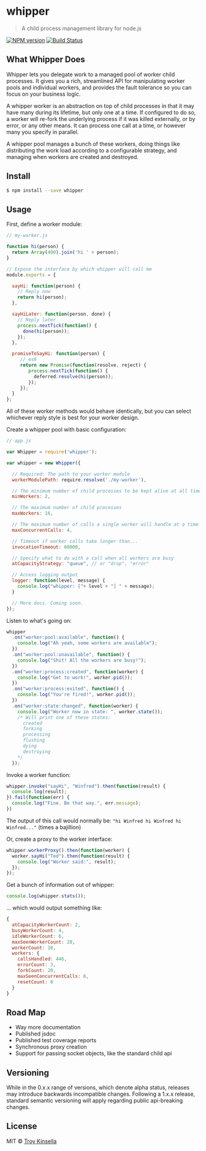 # whipper
> A child process management library for node.js

[![NPM version][npm-image]][npm-url] [![Build Status][travis-image]][travis-url]

## What Whipper Does

Whipper lets you delegate work to a managed pool of worker child processes.
It gives you a rich, streamlined API for manipulating worker pools and individual workers,
and provides the fault tolerance so you can focus on your business logic.

A whipper worker is an abstraction on top of child processes in that it may have 
many during its lifetime, but only one at a time. If configured to do so, a worker 
will re-fork the underlying process if it was killed externally, or by error,
or any other means. It can process one call at a time, or however many you specify in parallel.

A whipper pool manages a bunch of these workers, doing things like distributing
the work load according to a configurable strategy, and managing when
workers are created and destroyed.

## Install

```sh
$ npm install --save whipper
```

## Usage

First, define a worker module:
```js
// my-worker.js

function hi(person) {
  return Array(400).join('hi ' + person);
}

// Expose the interface by which whipper will call me
module.exports = {

  sayHi: function(person) {
    // Reply now
    return hi(person);
  },

  sayHiLater: function(person, done) {
    // Reply later
    process.nextTick(function() {
      done(hi(person));
    });
  },

  promiseToSayHi: function(person) {
     // es6
     return new Promise(function(resolve, reject) {
        process.nextTick(function() {
          deferred.resolve(hi(person));
        });
     });
  }
};
```
All of these worker methods would behave identically, but you can select 
whichever reply style is best for your worker design.

Create a whipper pool with basic configuration:

```js
// app.js

var Whipper = require('whipper');

var whipper = new Whipper({

  // Required: The path to your worker module
  workerModulePath: require.resolve('./my-worker'),

  // The minimum number of child processes to be kept alive at all times
  minWorkers: 2,

  // The maximum number of child processes
  maxWorkers: 16,

  // The maximum number of calls a single worker will handle at a time
  maxConcurrentCalls: 4,

  // Timeout if worker calls take longer than...
  invocationTimeout: 60000,

  // Specify what to do with a call when all workers are busy
  atCapacityStrategy: "queue", // or "drop", "error"

  // Access logging output
  logger: function(level, message) {
    console.log("whipper: ["+ level + "] " + message);
  }

  // More docs. Coming soon.
});
```

Listen to what's going on:

```js
whipper
  .on("worker:pool:available", function() {
    console.log("Ah yeah, some workers are available");
  })
  .on("worker:pool:unavailable", function() {
    console.log("Shit! All the workers are busy!");
  })
  .on("worker:process:created", function(worker) {
    console.log("Get to work!", worker.pid());
  })
  .on("worker:process:exited", function() {
    console.log("You're fired!", worker.pid());
  })
  .on("worker:state:changed", function(worker) {
    console.log("Worker now in state: ", worker.state());
    /* Will print one of these states: 
      created
      forking
      processing
      flushing
      dying
      destroying
    */
  });
```

Invoke a worker function:

```js
whipper.invoke("sayHi", "Winfred").then(function(result) {
  console.log(result);
}).fail(function(err) {
  console.log("Fine. Be that way.", err.message);
})
```
The output of this call would normally be: `"hi Winfred hi Winfred hi Winfred..."` (times a bajillion)

Or, create a proxy to the worker interface:

```js
whipper.workerProxy().then(function(worker) {
  worker.sayHi("Ted").then(function(result) {
    console.log("Worker said:", result);
  });
});
```

Get a bunch of information out of whipper:
```js
console.log(whipper.stats());
```
... which would output something like:
```js
{
  atCapacityWorkerCount: 2,
  busyWorkerCount: 4,
  idleWorkerCount: 6,
  maxSeenWorkerCount: 20,
  workerCount: 10,
  workers: {
    callsHandled: 446,
    errorCount: 3,
    forkCount: 20,
    maxSeenConcurrentCalls: 6,
    resetCount: 0
  }
}
```

## Road Map

* Way more documentation
* Published jsdoc
* Published test coverage reports
* Synchronous proxy creation
* Support for passing socket objects, like the standard child api

## Versioning

While in the 0.x.x range of versions, which denote alpha status, releases may introduce backwards incompatible changes.
Following a 1.x.x release, standard semantic versioning will apply regarding public api-breaking changes.

## License

MIT © [Troy Kinsella]()


[npm-image]: https://badge.fury.io/js/whipper.svg
[npm-url]: https://npmjs.org/package/whipper
[travis-image]: https://travis-ci.org/troykinsella/whipper.svg?branch=master
[travis-url]: https://travis-ci.org/troykinsella/whipper

